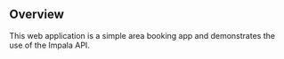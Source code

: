 ## Overview

This web application is a simple area booking app and demonstrates the use of the Impala API.